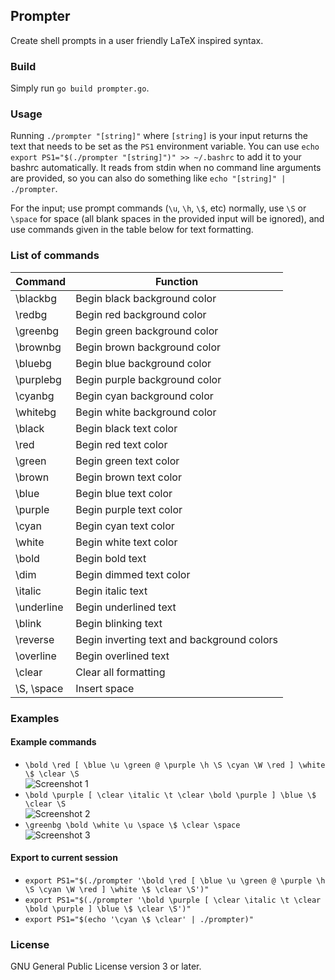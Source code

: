 ## Prompter
Create shell prompts in a user friendly LaTeX inspired syntax.

### Build
Simply run `go build prompter.go`.

### Usage
Running `./prompter "[string]"` where `[string]` is your input returns the text that needs to be set as the `PS1` environment variable. You can use `echo export PS1="$(./prompter "[string]")" >> ~/.bashrc` to add it to your bashrc automatically. It reads from stdin when no command line arguments are provided, so you can also do something like `echo "[string]" | ./prompter`.

For the input; use prompt commands (`\u`, `\h`, `\$`, etc) normally, use `\S` or `\space` for space (all blank spaces in the provided input will be ignored), and use commands given in the table below for text formatting.

### List of commands
| Command     | Function                                   |
| ----------- | ------------------------------------------ |
| \blackbg    | Begin black background color               |
| \redbg      | Begin red background color                 |
| \greenbg    | Begin green background color               |
| \brownbg    | Begin brown background color               |
| \bluebg     | Begin blue background color                |
| \purplebg   | Begin purple background color              |
| \cyanbg     | Begin cyan background color                |
| \whitebg    | Begin white background color               |
| \black      | Begin black text color                     |
| \red        | Begin red text color                       |
| \green      | Begin green text color                     |
| \brown      | Begin brown text color                     |
| \blue       | Begin blue text color                      |
| \purple     | Begin purple text color                    |
| \cyan       | Begin cyan text color                      |
| \white      | Begin white text color                     |
| \bold       | Begin bold text                            |
| \dim        | Begin dimmed text color                    |
| \italic     | Begin italic text                          |
| \underline  | Begin underlined text                      |
| \blink      | Begin blinking text                        |
| \reverse    | Begin inverting text and background colors |
| \overline   | Begin overlined text                       |
| \clear      | Clear all formatting                       |
| \S, \space  | Insert space                               |


### Examples
#### Example commands
* `\bold \red [ \blue \u \green @ \purple \h \S \cyan \W \red ] \white \$ \clear \S`  
  ![Screenshot 1](https://yusacetin.github.io/project-screenshots/prompter/1.png)  
* `\bold \purple [ \clear \italic \t \clear \bold \purple ] \blue \$ \clear \S`  
  ![Screenshot 2](https://yusacetin.github.io/project-screenshots/prompter/2.png)  
* `\greenbg \bold \white \u \space \$ \clear \space`  
  ![Screenshot 3](https://yusacetin.github.io/project-screenshots/prompter/3.png)
#### Export to current session
* `export PS1="$(./prompter '\bold \red [ \blue \u \green @ \purple \h \S \cyan \W \red ] \white \$ \clear \S')"`
* `export PS1="$(./prompter '\bold \purple [ \clear \italic \t \clear \bold \purple ] \blue \$ \clear \S')"`
* `export PS1="$(echo '\cyan \$ \clear' | ./prompter)"`

### License
GNU General Public License version 3 or later.